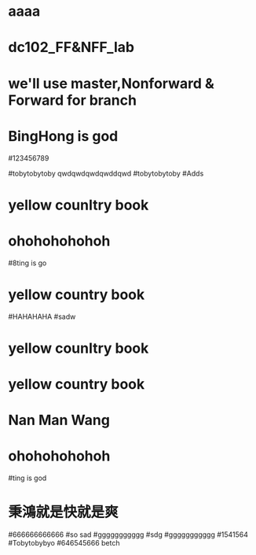 aaaa
=======
# dc102_FF&NFF_lab
# we'll use master,Nonforward & Forward for branch
# BingHong is god
#123456789

#tobytobytoby
qwdqwdqwdqwddqwd
#tobytobytoby
#Adds
# yellow counItry book
# ohohohohohoh
#8ting is go

# yellow country book
#HAHAHAHA
#sadw
# yellow counItry book
# yellow country book
# Nan Man Wang
# ohohohohohoh
#ting is god
# 秉鴻就是快就是爽

#666666666666
#so sad
#ggggggggggg
#sdg
#ggggggggggg
#1541564
#Tobytobybyo
#646545666
betch









